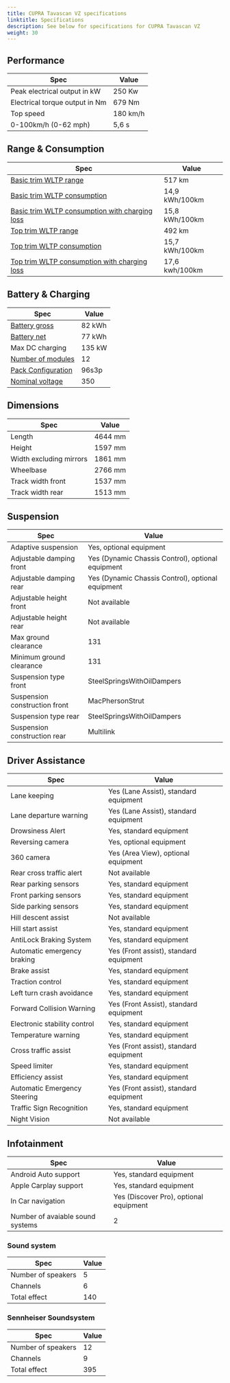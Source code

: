 ```yaml
---
title: CUPRA Tavascan VZ specifications
linktitle: Specifications
description: See below for specifications for CUPRA Tavascan VZ
weight: 30
---
```


## Performance

|Spec|Value|
|----|-----|
|Peak electrical output in kW|250 Kw|
|Electrical torque output in Nm|679 Nm|
|Top speed|180 km/h|
|0-100km/h (0-62 mph)|5,6 s|



## Range & Consumption

|Spec|Value|
|----|-----|
|[Basic trim WLTP range](../../../../../guides/understandingrange/wltp/)|517 km|
|[Basic trim WLTP consumption](../../../../../guides/understandingrange/wltp/)|14,9 kWh/100km|
|[Basic trim WLTP consumption with charging loss](../../../../../guides/understandingrange/wltp/)|15,8 kWh/100km|
|[Top trim WLTP range](../../../../../guides/understandingrange/wltp/)|492 km|
|[Top trim WLTP consumption](../../../../../guides/understandingrange/wltp/)|15,7 kWh/100km|
|[Top trim WLTP consumption with charging loss](../../../../../guides/understandingrange/wltp/)|17,6 kwh/100km|



## Battery & Charging

|Spec|Value|
|----|-----|
|[Battery gross](../../../../../technology/battery/buffer/)|82 kWh|
|[Battery net](../../../../../technology/battery/buffer/)|77 kWh|
|Max DC charging|135 kW|
|[Number of modules](../../../../../technology/battery/batterypack/#cell-to-module)|12|
|[Pack Configuration](../../../../../technology/battery/batterypack/)|96s3p|
|[Nominal voltage](../../../../../technology/battery/batterypack/)|350|



## Dimensions

|Spec|Value|
|----|-----|
|Length|4644 mm|
|Height|1597 mm|
|Width excluding mirrors|1861 mm|
|Wheelbase|2766 mm|
|Track width front|1537 mm|
|Track width rear|1513 mm|

## Suspension

|Spec|Value|
|----|-----|
|Adaptive suspension|Yes, optional equipment|
|Adjustable damping front|Yes (Dynamic Chassis Control), optional equipment|
|Adjustable damping rear|Yes (Dynamic Chassis Control), optional equipment|
|Adjustable height front|Not available|
|Adjustable height rear|Not available|
|Max ground clearance|131|
|Minimum ground clearance|131|
|Suspension type front|SteelSpringsWithOilDampers|
|Suspension construction front|MacPhersonStrut|
|Suspension type rear|SteelSpringsWithOilDampers|
|Suspension construction rear|Multilink|

## Driver Assistance

|Spec|Value|
|----|-----|
|Lane keeping|Yes (Lane Assist), standard equipment|
|Lane departure warning|Yes (Lane Assist), standard equipment|
|Drowsiness Alert|Yes, standard equipment|
|Reversing camera|Yes, optional equipment|
|360 camera|Yes (Area View), optional equipment|
|Rear cross traffic alert|Not available|
|Rear parking sensors|Yes, standard equipment|
|Front parking sensors|Yes, standard equipment|
|Side parking sensors|Yes, standard equipment|
|Hill descent assist|Not available|
|Hill start assist|Yes, standard equipment|
|AntiLock Braking System|Yes, standard equipment|
|Automatic emergency braking|Yes (Front assist), standard equipment|
|Brake assist|Yes, standard equipment|
|Traction control|Yes, standard equipment|
|Left turn crash avoidance|Yes, standard equipment|
|Forward Collision Warning|Yes (Front Assist), standard equipment|
|Electronic stability control|Yes, standard equipment|
|Temperature warning|Yes, standard equipment|
|Cross traffic assist|Yes (Front assist), standard equipment|
|Speed limiter|Yes, standard equipment|
|Efficiency assist|Yes, standard equipment|
|Automatic Emergency Steering|Yes (Front assist), standard equipment|
|Traffic Sign Recognition|Yes, standard equipment|
|Night Vision|Not available|

## Infotainment

|Spec|Value|
|----|-----|
|Android Auto support|Yes, standard equipment|
|Apple Carplay support|Yes, standard equipment|
|In Car navigation|Yes (Discover Pro), optional equipment|
|Number of avaiable sound systems|2|

### Sound system

|Spec|Value|
|----|-----|
|Number of speakers|5|
|Channels|6|
|Total effect|140|

### Sennheiser Soundsystem

|Spec|Value|
|----|-----|
|Number of speakers|12|
|Channels|9|
|Total effect|395|
